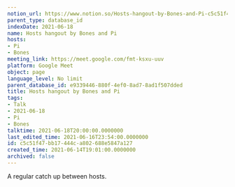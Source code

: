 ```yaml
---
notion_url: https://www.notion.so/Hosts-hangout-by-Bones-and-Pi-c5c51f47bb17444ca802688e5847a127
parent_type: database_id
indexDate: 2021-06-18
name: Hosts hangout by Bones and Pi
hosts:
- Pi
- Bones
meeting_link: https://meet.google.com/fmt-ksxu-uuv
platform: Google Meet
object: page
language_level: No limit
parent_database_id: e9339446-880f-4ef0-8ad7-8ad1f507dded
title: Hosts hangout by Bones and Pi
tags:
- Talk
- 2021-06-18
- Pi
- Bones
talktime: 2021-06-18T20:00:00.0000000
last_edited_time: 2021-06-16T23:54:00.0000000
id: c5c51f47-bb17-444c-a802-688e5847a127
created_time: 2021-06-14T19:01:00.0000000
archived: false
---
```


A regular catch up between hosts.


